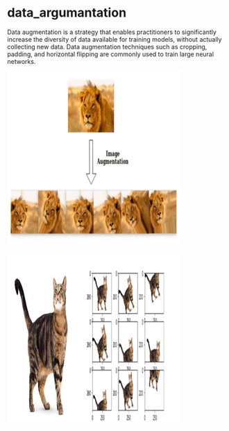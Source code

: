 # data_argumantation
Data augmentation is a strategy that enables practitioners to significantly increase the diversity of data available for training models, without actually collecting new data. Data augmentation techniques such as cropping, padding, and horizontal flipping are commonly used to train large neural networks.


<img src="dataargumantation.png" height="400" width="400"></img>



<img src="UKwFg.jpg" height="400" width="400" style="float:center" ></img>